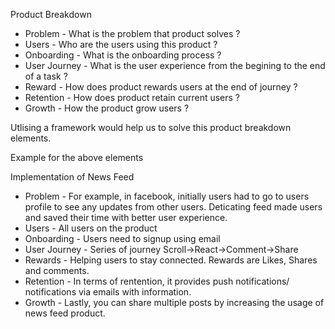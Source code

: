 Product Breakdown 

- Problem - What is the problem that product solves ?
- Users - Who are the users using this product ?
- Onboarding - What is the onboarding process ?
- User Journey - What is the user experience from the begining to the end of a task ?
- Reward - How does product rewards users at the end of journey ?
- Retention - How does product retain current users ?
- Growth - How the product grow users ?

Utlising a framework would help us to solve this product breakdown elements. 

Example for the above elements 

Implementation of News Feed 

- Problem - For example, in facebook, initially users had to go to users profile to see any updates from other users. Deticating feed made users and saved their time with better user experience.
- Users - All users on the product
- Onboarding - Users need to signup using email 
- User Journey - Series of journey Scroll->React->Comment->Share
- Rewards - Helping users to stay connected. Rewards are Likes, Shares and comments.
- Retention - In terms of rentention, it provides push notifications/ notifications via emails with information.
- Growth - Lastly, you can share multiple posts by increasing the usage of news feed product. 